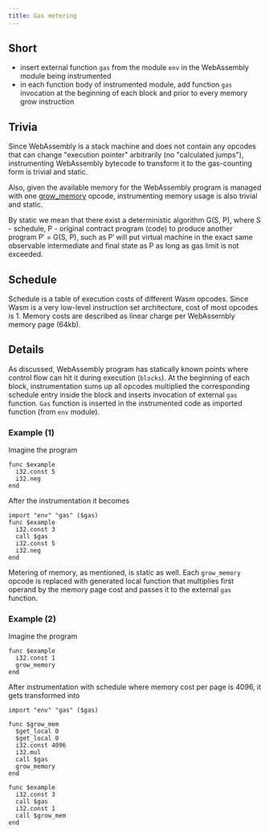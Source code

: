 ```yaml
---
title: Gas metering
---
```


## Short

- insert external function `gas` from the module `env` in the WebAssembly module being instrumented
- in each function body of instrumented module, add function `gas` invocation at the beginning of each block and prior to every memory grow instruction

## Trivia

Since WebAssembly is a stack machine and does not contain any opcodes that can change "execution pointer" arbitrarily (no "calculated jumps"), instrumenting WebAssembly bytecode to transform it to the gas-counting form is trivial and static.

Also, given the available memory for the WebAssembly program is managed with one [grow_memory](https://webassembly.github.io/spec/core/syntax/instructions.html#syntax-instr-memory) opcode, instrumenting memory usage is also trivial and static.

By static we mean that there exist a deterministic algorithm G(S, P), where S - schedule, P - original contract program (code) to produce another program P′ = G(S, P), such as P′ will put virtual machine in the exact same observable intermediate and final state as P as long as gas limit is not exceeded.

## Schedule

Schedule is a table of execution costs of different Wasm opcodes. Since Wasm is a very low-level instruction set architecture, cost of most opcodes is 1. Memory costs are described as linear charge per WebAssembly memory page (64kb).

## Details

As discussed, WebAssembly program has statically known points where control flow can hit it during execution (`blocks`). At the beginning of each block, instrumentation sums up all opcodes multiplied the corresponding schedule entry inside the block and inserts invocation of external `gas` function. `Gas` function is inserted in the instrumented code as imported function (from `env` module).

### Example (1)

Imagine the program

```wasm
func $example
  i32.const 5
  i32.neg
end
```

After the instrumentation it becomes

```wasm
import "env" "gas" ($gas)
func $example
  i32.const 3
  call $gas
  i32.const 5
  i32.neg
end
```

Metering of memory, as mentioned, is static as well. Each `grow_memory` opcode is replaced with generated local function that multiplies first operand by the memory page cost and passes it to the external `gas` function.

### Example (2)

Imagine the program

```wasm
func $example
  i32.const 1
  grow_memory
end
```

After instrumentation with schedule where memory cost per page is 4096, it gets transformed into

```wasm
import "env" "gas" ($gas)

func $grow_mem
  $get_local 0
  $get_local 0
  i32.const 4096
  i32.mul
  call $gas
  grow_memory
end

func $example
  i32.const 3
  call $gas
  i32.const 1
  call $grow_mem
end
```